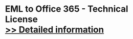 # EML to Office 365 - Technical License<br />[>> Detailed information](https://secure.shareit.com/shareit/product.html?productid=300984986&affiliateid=200057808)